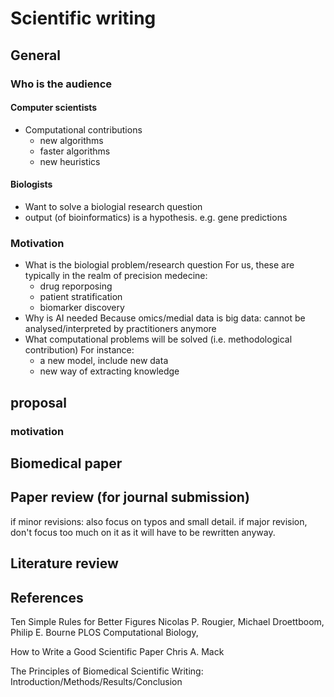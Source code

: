 # Scientific writing

## General

### Who is the audience

#### Computer scientists
- Computational contributions 
  * new algorithms
  * faster algorithms
  * new heuristics
#### Biologists
- Want to solve a biologial research question
- output (of bioinformatics) is a hypothesis. e.g. gene predictions


### Motivation 
- What is the biologial problem/research question
  For us, these are typically in the realm of precision medecine: 
  * drug reporposing
  * patient stratification
  * biomarker discovery
- Why is AI needed
  Because omics/medial data is big data: cannot be analysed/interpreted by practitioners anymore
- What computational problems will be solved (i.e. methodological contribution)
  For instance:
  * a new model, include new data
  * new way of extracting knowledge



## proposal

### motivation



## Biomedical paper

## Paper review (for journal submission)

if minor revisions: also focus on typos and small detail. if major revision, don't focus too much on it as it will have to be rewritten anyway. 

##  Literature review

## References

Ten Simple Rules for Better Figures
Nicolas P. Rougier, Michael Droettboom, Philip E. Bourne
PLOS Computational Biology,

How to Write a Good
Scientific Paper
Chris A. Mack

The Principles of Biomedical Scientific Writing: Introduction/Methods/Results/Conclusion
